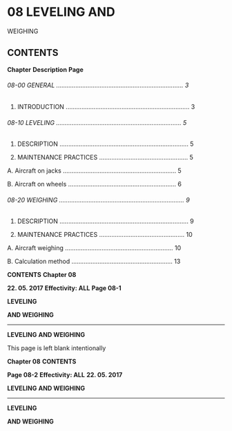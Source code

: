# 08 LEVELING AND
 WEIGHING

## CONTENTS

**Chapter** **Description** **Page**

###### 08-00 GENERAL ......................................................................... 3

1. INTRODUCTION ....................................................................... 3

###### 08-10 LEVELING ........................................................................ 5

1. DESCRIPTION .......................................................................... 5

2. MAINTENANCE PRACTICES ................................................... 5

A. Aircraft on jacks ................................................................. 5

B. Aircraft on wheels .............................................................. 6

###### 08-20 WEIGHING ........................................................................ 9

1. DESCRIPTION .......................................................................... 9

2. MAINTENANCE PRACTICES ................................................. 10

A. Aircraft weighing .............................................................. 10

B. Calculation method .......................................................... 13

**CONTENTS** **Chapter 08**

**22. 05. 2017** **Effectivity: ALL** **Page 08-1**


**LEVELING**

**AND WEIGHING**


-----

**LEVELING**
**AND WEIGHING**

This page is left blank intentionally

**Chapter 08** **CONTENTS**

**Page 08-2** **Effectivity: ALL** **22. 05. 2017**


**LEVELING**
**AND WEIGHING**


-----

**LEVELING**

**AND WEIGHING**

